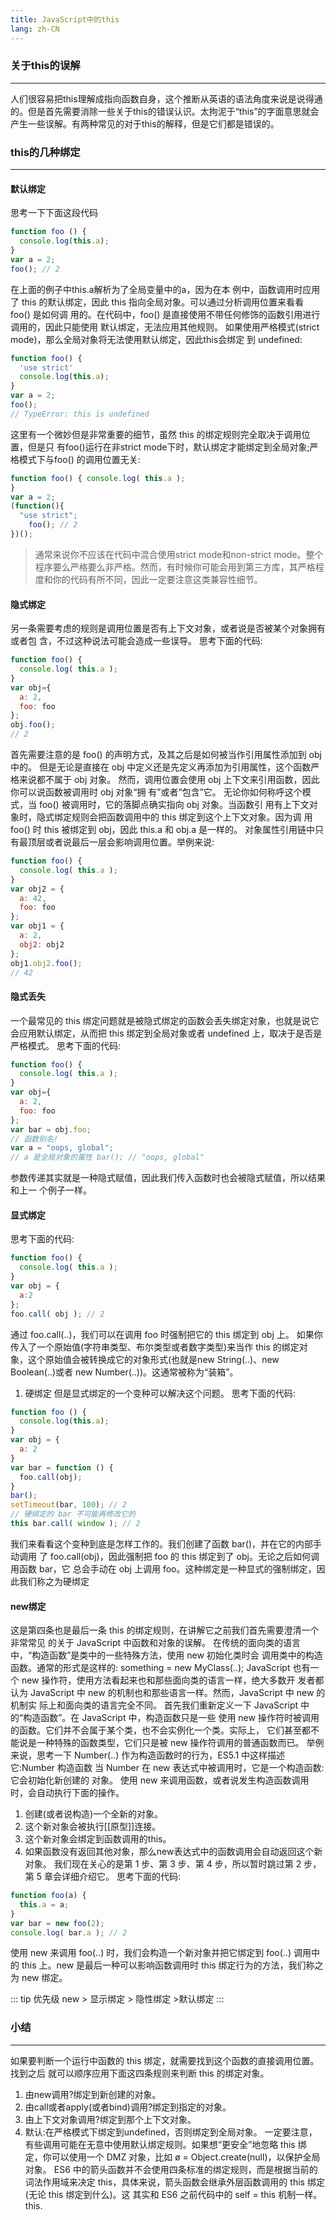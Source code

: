 ```yaml
---
title: JavaScript中的this
lang: zh-CN
---
```

### 关于this的误解
----
人们很容易把this理解成指向函数自身，这个推断从英语的语法角度来说是说得通的。但是首先需要消除一些关于this的错误认识。太拘泥于“this”的字面意思就会产生一些误解。有两种常见的对于this的解释，但是它们都是错误的。

### this的几种绑定
---
#### 默认绑定
思考一下下面这段代码
```js
function foo () {
  console.log(this.a);
}
var a = 2;
foo(); // 2
```
在上面的例子中this.a解析为了全局变量中的a，因为在本 例中，函数调用时应用了 this 的默认绑定，因此 this 指向全局对象。可以通过分析调用位置来看看 foo() 是如何调 用的。在代码中，foo() 是直接使用不带任何修饰的函数引用进行调用的，因此只能使用 默认绑定，无法应用其他规则。
如果使用严格模式(strict mode)，那么全局对象将无法使用默认绑定，因此this会绑定 到 undefined:
```js
function foo() {
  'use strict'
  console.log(this.a);
}
var a = 2;
foo();
// TypeError: this is undefined
```
这里有一个微妙但是非常重要的细节，虽然 this 的绑定规则完全取决于调用位置，但是只 有foo()运行在非strict mode下时，默认绑定才能绑定到全局对象;严格模式下与foo() 的调用位置无关:
```js
function foo() { console.log( this.a );
}
var a = 2;
(function(){ 
  "use strict";
    foo(); // 2
})();
```
>通常来说你不应该在代码中混合使用strict mode和non-strict mode。整个 程序要么严格要么非严格。然而，有时候你可能会用到第三方库，其严格程 度和你的代码有所不同，因此一定要注意这类兼容性细节。

#### 隐式绑定
另一条需要考虑的规则是调用位置是否有上下文对象，或者说是否被某个对象拥有或者包
含，不过这种说法可能会造成一些误导。
思考下面的代码:
```js
function foo() {
  console.log( this.a );
}
var obj={
  a: 2,
  foo: foo
};
obj.foo();
// 2
```
首先需要注意的是 foo() 的声明方式，及其之后是如何被当作引用属性添加到 obj 中的。 但是无论是直接在 obj 中定义还是先定义再添加为引用属性，这个函数严格来说都不属于 obj 对象。
然而，调用位置会使用 obj 上下文来引用函数，因此你可以说函数被调用时 obj 对象“拥 有”或者“包含”它。
无论你如何称呼这个模式，当 foo() 被调用时，它的落脚点确实指向 obj 对象。当函数引 用有上下文对象时，隐式绑定规则会把函数调用中的 this 绑定到这个上下文对象。因为调 用 foo() 时 this 被绑定到 obj，因此 this.a 和 obj.a 是一样的。
对象属性引用链中只有最顶层或者说最后一层会影响调用位置。举例来说:
```js
function foo() {
  console.log( this.a );
}
var obj2 = {
  a: 42,
  foo: foo
};
var obj1 = {
  a: 2,
  obj2: obj2
};
obj1.obj2.foo();
// 42
```
#### 隐式丢失
一个最常见的 this 绑定问题就是被隐式绑定的函数会丢失绑定对象，也就是说它会应用默认绑定，从而把 this 绑定到全局对象或者 undefined 上，取决于是否是严格模式。 思考下面的代码:
```js
function foo() {
  console.log( this.a );
}
var obj={
  a: 2,
  foo: foo
};
var bar = obj.foo;
// 函数别名!
var a = "oops, global";
// a 是全局对象的属性 bar(); // "oops, global"
```
参数传递其实就是一种隐式赋值，因此我们传入函数时也会被隐式赋值，所以结果和上一 个例子一样。

#### 显式绑定
思考下面的代码:
```js
function foo() {
  console.log( this.a );
}
var obj = {
  a:2
};
foo.call( obj ); // 2
```
通过 foo.call(..)，我们可以在调用 foo 时强制把它的 this 绑定到 obj 上。
如果你传入了一个原始值(字符串类型、布尔类型或者数字类型)来当作 this 的绑定对 象，这个原始值会被转换成它的对象形式(也就是new String(..)、new Boolean(..)或者 new Number(..))。这通常被称为“装箱”。
1. 硬绑定
但是显式绑定的一个变种可以解决这个问题。
思考下面的代码:
```js
function foo () {
  console.log(this.a);
}
var obj = {
  a: 2
}
var bar = function () {
  foo.call(obj);
}
bar();
setTimeout(bar, 100); // 2
// 硬绑定的 bar 不可能再修改它的
this bar.call( window ); // 2
```
我们来看看这个变种到底是怎样工作的。我们创建了函数 bar()，并在它的内部手动调用 了 foo.call(obj)，因此强制把 foo 的 this 绑定到了 obj。无论之后如何调用函数 bar，它 总会手动在 obj 上调用 foo。这种绑定是一种显式的强制绑定，因此我们称之为硬绑定

#### new绑定

这是第四条也是最后一条 this 的绑定规则，在讲解它之前我们首先需要澄清一个非常常见
的关于 JavaScript 中函数和对象的误解。 在传统的面向类的语言中，“构造函数”是类中的一些特殊方法，使用 new 初始化类时会
调用类中的构造函数。通常的形式是这样的:
     something = new MyClass(..);
JavaScript 也有一个 new 操作符，使用方法看起来也和那些面向类的语言一样，绝大多数开 发者都认为 JavaScript 中 new 的机制也和那些语言一样。然而，JavaScript 中 new 的机制实 际上和面向类的语言完全不同。
首先我们重新定义一下 JavaScript 中的“构造函数”。在 JavaScript 中，构造函数只是一些 使用 new 操作符时被调用的函数。它们并不会属于某个类，也不会实例化一个类。实际上， 它们甚至都不能说是一种特殊的函数类型，它们只是被 new 操作符调用的普通函数而已。
举例来说，思考一下 Number(..) 作为构造函数时的行为，ES5.1 中这样描述它:Number 构造函数
当 Number 在 new 表达式中被调用时，它是一个构造函数:它会初始化新创建的 对象。
使用 new 来调用函数，或者说发生构造函数调用时，会自动执行下面的操作。
1. 创建(或者说构造)一个全新的对象。
2. 这个新对象会被执行[[原型]]连接。
3. 这个新对象会绑定到函数调用的this。
4. 如果函数没有返回其他对象，那么new表达式中的函数调用会自动返回这个新对象。
我们现在关心的是第 1 步、第 3 步、第 4 步，所以暂时跳过第 2 步，第 5 章会详细介绍它。 思考下面的代码:
```js
function foo(a) {
  this.a = a;
}
var bar = new foo(2);
console.log( bar.a ); // 2
```
使用 new 来调用 foo(..) 时，我们会构造一个新对象并把它绑定到 foo(..) 调用中的 this 上。new 是最后一种可以影响函数调用时 this 绑定行为的方法，我们称之为 new 绑定。

::: tip 优先级
new > 显示绑定 > 隐性绑定 >默认绑定
:::

### 小结
---
如果要判断一个运行中函数的 this 绑定，就需要找到这个函数的直接调用位置。找到之后
就可以顺序应用下面这四条规则来判断 this 的绑定对象。
1. 由new调用?绑定到新创建的对象。
2. 由call或者apply(或者bind)调用?绑定到指定的对象。
3. 由上下文对象调用?绑定到那个上下文对象。
4. 默认:在严格模式下绑定到undefined，否则绑定到全局对象。
一定要注意，有些调用可能在无意中使用默认绑定规则。如果想“更安全”地忽略 this 绑 定，你可以使用一个 DMZ 对象，比如 ø = Object.create(null)，以保护全局对象。
ES6 中的箭头函数并不会使用四条标准的绑定规则，而是根据当前的词法作用域来决定 this，具体来说，箭头函数会继承外层函数调用的 this 绑定(无论 this 绑定到什么)。这 其实和 ES6 之前代码中的 self = this 机制一样。this.
